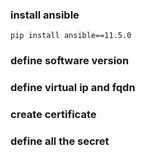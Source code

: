 ### install ansible
```
pip install ansible==11.5.0

```

### define software version


### define virtual ip and fqdn

### create certificate 


### define all the secret

